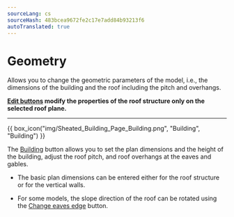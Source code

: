 ```yaml
---
sourceLang: cs
sourceHash: 483bcea9672fe2c17e7add84b93213f6
autoTranslated: true
---
```


# Geometry

  <p>
    Allows you to change the geometric parameters of the model, i.e., the dimensions of the building and the roof including the pitch and overhangs.
  </p>

  <p>
    <b><u>Edit buttons</u> modify the properties of the roof structure only on the selected roof plane.</b>
  </p>

  <hr class="main">

  {{ box_icon("img/Sheated_Building_Page_Building.png", "Building", "Building") }}

  <p>
    The <u>Building</u> button allows you to set the plan dimensions and the height of the building, adjust the roof pitch, and roof overhangs at the eaves and gables.
  </p>

  <ul>
    <li><p>The basic plan dimensions can be entered either for the roof structure or for the vertical walls.</p></li>
    <li><p>For some models, the slope direction of the roof can be rotated using the <u>Change eaves edge</u> button.</p></li>
  </ul>

  <!--{{ box_icon("img/RoofSketchIcon64x64.png", "Roof", "Roof") }}

  <p>
    The <u>Roof</u> button allows you to set the type of roof assembly. The roof covering type and the dimensions of the secondary roof structure can be modified using the <u>Sheathing</u> button.
  </p>

  <hr class="main">

<hr class="main">

{{ box_icon("img/PvgisIcon64x64.png", "Power", "Power") }}

<p>
Allows you to evaluate the potential solar power yield on individual roof planes.
</p>

<p>
...The functionality of the <u>Power</u> button is being prepared for a future version of the program...
</p>

<hr class="main">
  {{ box_icon("img/DimensionLinearIcon64x64.png", "Annotation", "Annotation") }}

  <p>
    The <u>Annotation</u> button allows you to add arbitrary plan measurements to the model.
  </p>

  <hr class="main">

  {{ box_icon("img/TapeMeasureIcon64x64.png", "Measurement", "Measurement") }}

  <p>
    The <u>Measurement</u> button can be used to check the dimensions of the model.
  </p>

  <hr class="main">

<!-- product: HiStruct Roofs -->